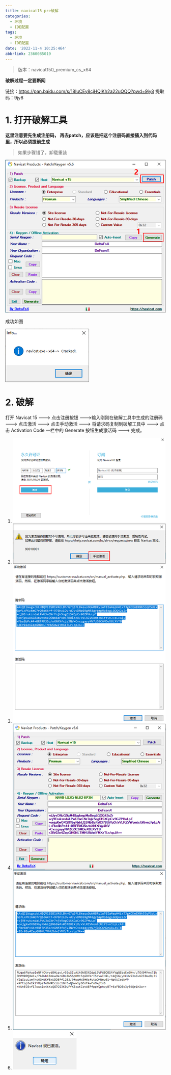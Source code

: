 ```yaml
---
title: navicat15 pre破解
categories:
  - 环境
  - IDE配置
tags:
  - 环境
  - IDE配置
date: '2022-11-4 10:25:464'
abbrlink: 2360085019
---
```


> 版本：navicat150_premium_cs_x64

<!--more-->

**破解过程一定要断网**

链接：https://pan.baidu.com/s/18IuCEy8cjHQlKh2a22uQQQ?pwd=9jy8 
提取码：9jy8 

# 1. 打开破解工具

**这里注意要先生成注册码， 再去patch，应该是把这个注册码直接插入到代码里，所以必须提前生成**

> 如果步骤错了，卸载重装

![2130277-20210905095940437-366568633-16675290031443](3-navicat破解/2130277-20210905095940437-366568633-16675290031443.png)

成功如图

![2130277-20210905095940447-473466120](3-navicat破解/2130277-20210905095940447-473466120.png)

# 2. 破解

打开 Navicat 15 ---> 点击注册按钮 --->输入刚刚在破解工具中生成的注册码 ---> 点击激活 ---> 点击手动激活 ---> 将请求码复制到破解工具中 ---> 点击 Activation Code 一栏中的 Generate 按钮生成激活码 ---> 完成。

1. ![2130277-20210905095940465-1157379668](3-navicat破解/2130277-20210905095940465-1157379668.png)
2. ![2130277-20210905095940488-112359369](3-navicat破解/2130277-20210905095940488-112359369.png)
3. ![2130277-20210905095940449-953010719](3-navicat破解/2130277-20210905095940449-953010719.png)
4. ![2130277-20210905095940488-1057537874](3-navicat破解/2130277-20210905095940488-1057537874.png)
5. ![2130277-20210905095940489-1724084629](3-navicat破解/2130277-20210905095940489-1724084629.png)
6. ![2130277-20210905095940459-1323562422](3-navicat破解/2130277-20210905095940459-1323562422.png)

